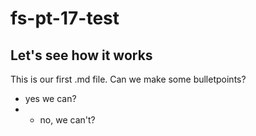 # fs-pt-17-test
## Let's see how it works

This is our first .md file.
Can we make some bulletpoints?
- yes we can?
- - no, we can't?
